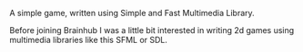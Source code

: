 A simple game, written using Simple and Fast Multimedia Library.

Before joining Brainhub I was a little bit interested in writing 2d games using multimedia libraries like this SFML or SDL.

